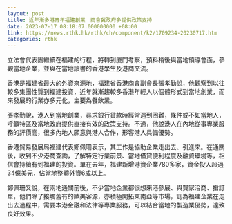 ```yaml
---
layout: post
title: 近年漸多港青年福建創業　商會冀政府多提供政策支持
date: 2023-07-17 08:18:07.000000000 +08:00
link: https://news.rthk.hk/rthk/ch/component/k2/1709234-20230717.htm
categories: rthk
---
```


立法會代表團繼續在福建的行程，將轉到廈門考察，預料稍後與當地領導會面，參觀當地企業，並與在當地讀書的香港學生及港商交流。

香港是福建省最大的外資來源地，福建省香港商會副會長張孝勤說，他觀察到以往較多集團性質到福建投資，近年就漸趨較多香港年輕人以個體形式到當地創業，而來發展的行業亦多元化，主要為餐飲業。

張孝勤說，港人到當地創業，尋求銀行貸款時經常遇到困難，條件或不如當地人，呼籲特區及當地政府提供直接有效的政策支持。不過，他說港人在內地從事專業服務的評價高，很多內地人願意與港人合作，形容港人具備優勢。

香港貿易發展局福建代表鄭佩珊表示，其工作是協助企業走出去、引進來。在通關後，收到不少港商查詢，了解特定行業前景、當地借貸便利程度及融資環境等，相信會持續有到福建的投資。單在去年，福建新增港資企業780多家，資金投入超過34億美元，佔當地整體外資6成以上。

鄭佩珊又說，在兩地通關前後，不少當地企業都很想來港參展、與買家洽商、搶訂單，他們除了接觸舊有的歐美客源，亦積極開拓東南亞等市場，認為福建企業在走出去過程中，需要本港金融和法律等專業服務，可以結合當地的製造業優勢，達致良好效果。
